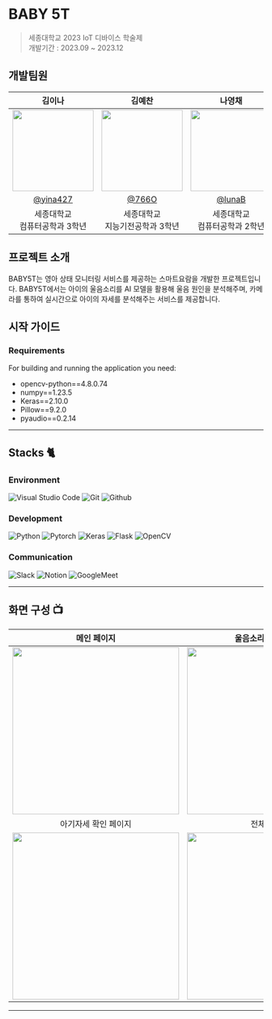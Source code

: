 # BABY 5T 

> 세종대학교 2023 IoT 디바이스 학술제  
> 개발기간 : 2023.09 ~ 2023.12

## 개발팀원

|          김이나         |          김예찬         |          나영채         |          이종혁         |          최락원         |                                                                                                          
| :------------------------------------------------------------------------------: | :---------------------------------------------------------------------------------------------------------------------------------------------------: | :---------------------------------------------------------------------------------------------------------------------------------------------------------------------------------------------------: |  :---------------------------------------------------------------------------------------------------------------------------------------------------------------------------------------------------: |  :---------------------------------------------------------------------------------------------------------------------------------------------------------------------------------------------------: | 
|   <img width="160px" src="https://github.com/BABY5T/.github/assets/121467486/7674111a-2d5e-4ba9-a928-443b4216bc7a " />    |                      <img width="160px" src="https://github.com/BABY5T/.github/assets/121467486/7674111a-2d5e-4ba9-a928-443b4216bc7a " />    |                   <img width="160px" src="https://github.com/BABY5T/.github/assets/121467486/7674111a-2d5e-4ba9-a928-443b4216bc7a " />   |                   <img width="160px" src="https://github.com/BABY5T/.github/assets/121467486/7674111a-2d5e-4ba9-a928-443b4216bc7a " />   |                   <img width="160px" src="https://github.com/BABY5T/.github/assets/121467486/7674111a-2d5e-4ba9-a928-443b4216bc7a " />   |
|   [@yina427](https://github.com/yina427)   |    [@766O](https://github.com/766O)  | [@lunaB](https://github.com/lunaB)  | [@jong-hyeok-lee](https://github.com/jong-hyeok-lee)  | [@fkrdnjs](https://github.com/fkrdnjs)  |
| 세종대학교<br/>컴퓨터공학과 3학년 | 세종대학교<br/>지능기전공학과 3학년 | 세종대학교<br/>컴퓨터공학과 2학년 | 세종대학교<br/>지능기전공학과 2학년 | 세종대학교<br/>컴퓨터공학과 3학년 |

## 프로젝트 소개

BABY5T는 영아 상태 모니터링 서비스를 제공하는 스마트요람을 개발한 프로젝트입니다. BABY5T에서는 아이의 울음소리를 AI 모델을 활용해 울음 원인을 분석해주며, 카메라를 통하여 실시간으로 아이의 자세를 분석해주는 서비스를 제공합니다.

## 시작 가이드
### Requirements
For building and running the application you need:
- opencv-python==4.8.0.74
- numpy==1.23.5
- Keras==2.10.0
- Pillow==9.2.0
- pyaudio==0.2.14

---
## Stacks 🐈

### Environment
![Visual Studio Code](https://img.shields.io/badge/Visual%20Studio%20Code-007ACC?style=for-the-badge&logo=Visual%20Studio%20Code&logoColor=white)
![Git](https://img.shields.io/badge/Git-F05032?style=for-the-badge&logo=Git&logoColor=white)
![Github](https://img.shields.io/badge/GitHub-181717?style=for-the-badge&logo=GitHub&logoColor=white)             
    
### Development
![Python](https://img.shields.io/badge/Python-3776AB?style=for-the-badge&logo=Python&logoColor=white)
![Pytorch](https://img.shields.io/badge/PyTorch-EE4C2C?style=for-the-badge&logo=PyTorch&logoColor=white)
![Keras](https://img.shields.io/badge/Keras-%23D00000.svg?style=for-the-badge&logo=Keras&logoColor=white)
![Flask](https://img.shields.io/badge/flask-%23000.svg?style=for-the-badge&logo=flask&logoColor=white)
![OpenCV](https://img.shields.io/badge/opencv-%23white.svg?style=for-the-badge&logo=opencv&logoColor=white)

### Communication
![Slack](https://img.shields.io/badge/Slack-4A154B?style=for-the-badge&logo=Slack&logoColor=white)
![Notion](https://img.shields.io/badge/Notion-000000?style=for-the-badge&logo=Notion&logoColor=white)
![GoogleMeet](https://img.shields.io/badge/GoogleMeet-00897B?style=for-the-badge&logo=Google%20Meet&logoColor=white)

---
## 화면 구성 📺

| 메인 페이지  |  울음소리 분석 페이지   |
| :-------------------------------------------: | :-------------------------------------------: |
|  <img width="329" src="https://github.com/BABY5T/.github/assets/121467486/3a5e33bb-27f6-4011-bb8c-7b1de3f32af2"/> |  <img width="329" src="https://github.com/BABY5T/.github/assets/121467486/66b8b04b-dd24-4db2-bd6c-9543b6dc22aa"/>|  
|  아기자세 확인 페이지   |  전체 구성도   |  
| <img width="329" src="https://github.com/BABY5T/.github/assets/121467486/6d492fed-6f90-4e46-aba7-3a8b57b478ae"/>   |  <img width="329" src= "https://github.com/BABY5T/.github/assets/121467486/39b646af-c2b8-4dc1-9400-469bca752186 /">

---





